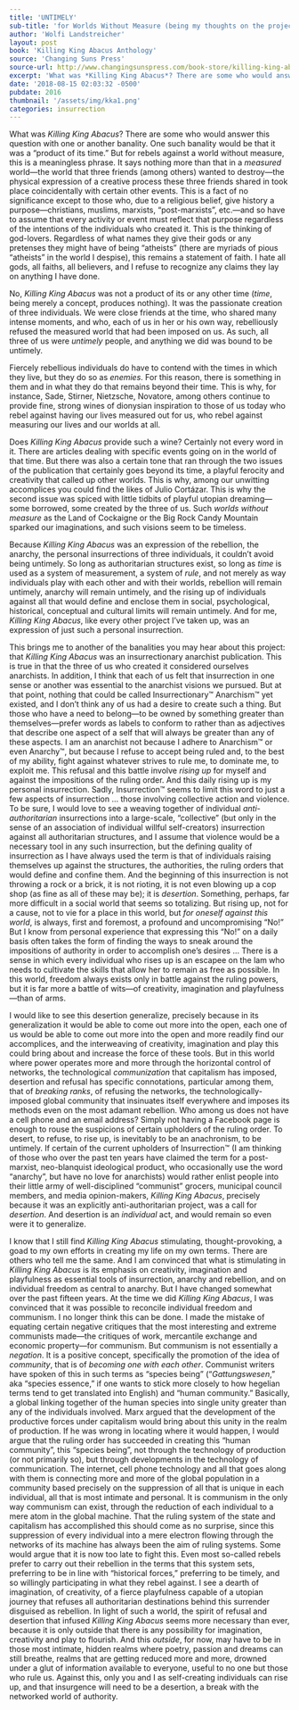 ```yaml
---
title: 'UNTIMELY'
sub-title: 'for Worlds Without Measure (being my thoughts on the project *Killing King Abacus*)'
author: 'Wolfi Landstreicher'
layout: post
book: 'Killing King Abacus Anthology'
source: 'Changing Suns Press'
source-url: http://www.changingsunspress.com/book-store/killing-king-abacus-anthology
excerpt: 'What was *Killing King Abacus*? There are some who would answer this question with one or another banality. One such banality would be that it was a “product of its time.” But for rebels against a world without measure, this is a meaningless phrase.'
date: '2018-08-15 02:03:32 -0500'
pubdate: 2016
thumbnail: '/assets/img/kka1.png'
categories: insurrection
---
```


What was *Killing King Abacus*? There are some who would answer this question with one or another banality. One such banality would be that it was a “product of its time.” But for rebels against a world without measure, this is a meaningless phrase. It says nothing more than that in a *measured* world—the world that three friends (among others) wanted to destroy—the physical expression of a creative process these three friends shared in took place coincidentally with certain other events. This is a fact of no significance except to those who, due to a religious belief, give history a purpose—christians, muslims, marxists, “post-marxists”, etc.—and so have to assume that every activity or event must reflect that purpose regardless of the intentions of the individuals who created it. This is the thinking of god-lovers. Regardless of what names they give their gods or any pretenses they might have of being “atheists” (there are myriads of pious “atheists” in the world I despise), this remains a statement of faith. I hate all gods, all faiths, all believers, and I refuse to recognize any claims they lay on anything I have done.

No, *Killing King Abacus* was not a product of its or any other time (*time*, being merely a concept, produces nothing). It was the passionate creation of three individuals. We were close friends at the time, who shared many intense moments, and who, each of us in her or his own way, rebelliously refused the measured world that had been imposed on us. As such, all three of us were *untimely* people, and anything we did was bound to be untimely.

Fiercely rebellious individuals do have to contend with the times in which they live, but they do so as *enemies*. For this reason, there is something in them and in what they do that remains beyond their time. This is why, for instance, Sade, Stirner, Nietzsche, Novatore, among others continue to provide fine, strong wines of dionysian inspiration to those of us today who rebel against having our lives measured out for us, who rebel against measuring our lives and our worlds at all.

Does *Killing King Abacus* provide such a wine? Certainly not every word in it. There are articles dealing with specific events going on in the world of that time. But there was also a certain tone that ran through the two issues of the publication that certainly goes beyond its time, a playful ferocity and creativity that called up other worlds. This is why, among our unwitting accomplices you could find the likes of Julio Cortázar. This is why the second issue was spiced with little tidbits of playful utopian dreaming—some borrowed, some created by the three of us. Such *worlds without measure* as the Land of Cockaigne or the Big Rock Candy Mountain sparked our imaginations, and such visions seem to be timeless.

Because *Killing King Abacus* was an expression of the rebellion, the anarchy, the personal insurrections of three individuals, it couldn’t avoid being untimely. So long as authoritarian structures exist, so long as *time* is used as a system of measurement, a system of *rule*, and not merely as way individuals play with each other and with their worlds, rebellion will remain untimely, anarchy will remain untimely, and the rising up of individuals against all that would define and enclose them in social, psychological, historical, conceptual and cultural limits will remain untimely. And for me, *Killing King Abacus*, like every other project I’ve taken up, was an expression of just such a personal insurrection.

This brings me to another of the banalities you may hear about this project: that *Killing King Abacus* was an insurrectionary anarchist publication. This is true in that the three of us who created it considered ourselves anarchists. In addition, I think that each of us felt that insurrection in one sense or another was essential to the anarchist visions we pursued. But at that point, nothing that could be called Insurrectionary™ Anarchism™ yet existed, and I don’t think any of us had a desire to create such a thing. But those who have a need to belong—to be owned by something greater than themselves—prefer words as labels to conform to rather than as adjectives that describe one aspect of a self that will always be greater than any of these aspects. I am an anarchist not because I adhere to Anarchism™ or even Anarchy™, but because I refuse to accept being ruled and, to the best of my ability, fight against whatever strives to rule me, to dominate me, to exploit me. This refusal and this battle involve *rising up* for myself and against the impositions of the ruling order. And this daily rising up is my personal insurrection. Sadly, Insurrection™ seems to limit this word to just a few aspects of insurrection … those involving collective action and violence. To be sure, I would love to see a weaving together of individual *anti-authoritarian* insurrections into a large-scale, “collective” (but only in the sense of an association of individual willful self-creators) insurrection against all authoritarian structures, and I assume that violence would be a necessary tool in any such insurrection, but the defining quality of insurrection as I have always used the term is that of individuals raising themselves up against the structures, the authorities, the ruling orders that would define and confine them. And the beginning of this insurrection is not throwing a rock or a brick, it is not rioting, it is not even blowing up a cop shop (as fine as all of these may be); it is *desertion*. Something, perhaps, far more difficult in a social world that seems so totalizing. But rising up, not for a cause, not to vie for a place in this world, but *for oneself against this world*, is always, first and foremost, a profound and uncompromising “No!” But I know from personal experience that expressing this “No!” on a daily basis often takes the form of finding the ways to sneak around the impositions of authority in order to accomplish one’s desires … There is a sense in which every individual who rises up is an escapee on the lam who needs to cultivate the skills that allow her to remain as free as possible. In this world, freedom always exists only in battle against the ruling powers, but it is far more a battle of wits—of creativity, imagination and playfulness—than of arms.

I would like to see this desertion generalize, precisely because in its generalization it would be able to come out more into the open, each one of us would be able to come out more into the open and more readily find our accomplices, and the interweaving of creativity, imagination and play this could bring about and increase the force of these tools. But in this world where power operates more and more through the horizontal control of networks, the technological *communization* that capitalism has imposed, desertion and refusal has specific connotations, particular among them, that of *breaking ranks*, of refusing the networks, the technologically-imposed global community that insinuates itself everywhere and imposes its methods even on the most adamant rebellion. Who among us does not have a cell phone and an email address? Simply not having a Facebook page is enough to rouse the suspicions of certain upholders of the ruling order. To desert, to refuse, to rise up, is inevitably to be an anachronism, to be untimely. If certain of the current upholders of Insurrection™ (I am thinking of those who over the past ten years have claimed the term for a post-marxist, neo-blanquist ideological product, who occasionally use the word “anarchy”, but have no love for anarchists) would rather enlist people into their little army of well-disciplined “communist” grocers, municipal council members, and media opinion-makers, *Killing King Abacus*, precisely because it was an explicitly anti-authoritarian project, was a call for *desertion*. And desertion is an *individual* act, and would remain so even were it to generalize.

I know that I still find *Killing King Abacus* stimulating, thought-provoking, a goad to my own efforts in creating my life on my own terms. There are others who tell me the same. And I am convinced that what is stimulating in *Killing King Abacus* is its emphasis on creativity, imagination and playfulness as essential tools of insurrection, anarchy and rebellion, and on individual freedom as central to anarchy. But I have changed somewhat over the past fifteen years. At the time we did *Killing King Abacus*, I was convinced that it was possible to reconcile individual freedom and communism. I no longer think this can be done. I made the mistake of equating certain negative critiques that the most interesting and extreme communists made—the critiques of work, mercantile exchange and economic property—for communism. But communism is not essentially a *negation*. It is a positive concept, specifically the promotion of the idea of *community*, that is of *becoming one with each other*. Communist writers have spoken of this in such terms as “species being” (“*Gattungswesen*,” aka “species essence,” if one wants to stick more closely to how hegelian terms tend to get translated into English) and “human community.” Basically, a global linking together of the human species into single unity greater than any of the individuals involved. Marx argued that the development of the productive forces under capitalism would bring about this unity in the realm of production. If he was wrong in locating where it would happen, I would argue that the ruling order has succeeded in creating this “human community”, this “species being”, not through the technology of production (or not primarily so), but through developments in the technology of communication. The internet, cell phone technology and all that goes along with them is connecting more and more of the global population in a community based precisely on the suppression of all that is unique in each individual, all that is most intimate and personal. It is communism in the only way communism can exist, through the reduction of each individual to a mere atom in the global machine. That the ruling system of the state and capitalism has accomplished this should come as no surprise, since this suppression of every individual into a mere electron flowing through the networks of its machine has always been the aim of ruling systems. Some would argue that it is now too late to fight this. Even most so-called rebels prefer to carry out their rebellion in the terms that this system sets, preferring to be in line with “historical forces,” preferring to be timely, and so willingly participating in what they rebel against. I see a dearth of imagination, of creativity, of a fierce playfulness capable of a utopian journey that refuses all authoritarian destinations behind this surrender disguised as rebellion. In light of such a world, the spirit of refusal and desertion that infused *Killing King Abacus* seems more necessary than ever, because it is only outside that there is any possibility for imagination, creativity and play to flourish. And this *outside*, for now, may have to be in those most intimate, hidden realms where poetry, passion and dreams can still breathe, realms that are getting reduced more and more, drowned under a glut of information available to everyone, useful to no one but those who rule us. Against this, only you and I as self-creating individuals can rise up, and that insurgence will need to be a desertion, a break with the networked world of authority.
